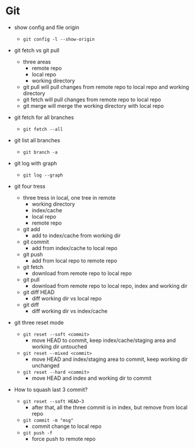 # Git
- show config and file origin
  - `git config -l --show-origin`

- git fetch vs git pull
  - three areas
    - remote repo
    - local repo
    - working directory
  - git pull will pull changes from remote repo to local repo and working directory
  - git fetch will pull changes from remote repo to local repo
  - git merge will merge the working directory with local repo

- git fetch for all branches
  - `git fetch --all`

- git list all branches
  - `git branch -a`

- git log with graph
  - `git log --graph`

- git four tress
  - three tress in local, one tree in remote
    - working directory
    - index/cache
    - local repo
    - remote repo
  - git add
    - add to index/cache from working dir
  - git commit
    - add from index/cache to local repo
  - git push 
    - add from local repo to remote repo
  - git fetch
    - download from remote repo to local repo
  - git pull
    - download from remote repo to local repo, index and working dir
  - git diff HEAD
    - diff working dir vs local repo
  - git diff
    - diff working dir vs index/cache

- git three reset mode
  - `git reset --soft <commit>`
    - move HEAD to commit, keep index/cache/staging area and working dir untouched
  - `git reset --mixed <commit>`
    - move HEAD and index/staging area to commit, keep working dir unchanged
  - `git reset --hard <commit>`
    - move HEAD and index and working dir to commit

- How to squash last 3 commit?
  - `git reset --soft HEAD~3`
    - after that, all the three commit is in index, but remove from local repo
  - `git commit -m "msg"`
    - commit change to local repo
  - `git push -f`
    - force push to remote repo
  
